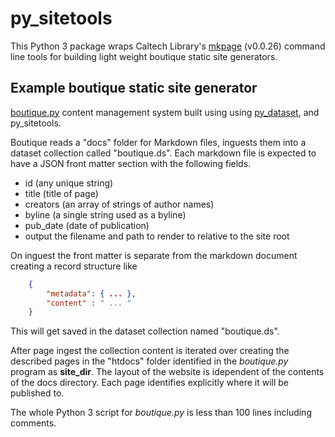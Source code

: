 
# py_sitetools

This Python 3 package wraps Caltech Library's 
[mkpage](https://github.com/caltechlibrary/mkpage) (v0.0.26) 
command line tools for building light weight boutique static
 site generators.

## Example boutique static site generator

[boutique.py](boutique.py) content management system built using
using [py_dataset](https://github.com/caltechlibrary/py_dataset), 
and py_sitetools. 

Boutique reads a "docs" folder for Markdown files, inguests them
into a dataset collection called "boutique.ds". Each markdown
file is expected to have a JSON front matter section with the
following fields.

+ id (any unique string)
+ title (title of page)
+ creators (an array of strings of author names)
+ byline (a single string used as a byline)
+ pub_date (date of publication)
+ output the filename and path to render to relative to the site root

On inguest the front matter is separate from the markdown document 
creating a record structure like

```json
    {
        "metadata": { ... },
        "content" : " ... "
    }
```

This will get saved in the dataset collection named "boutique.ds".

After page ingest the collection content is iterated over creating
the described pages in the "htdocs" folder identified in the 
_boutique.py_ program as **site_dir**. The layout of the website
is idependent of the contents of the docs directory. Each page
identifies explicitly where it will be published to.

The whole Python 3 script for _boutique.py_ is less than 100 lines
including comments.



